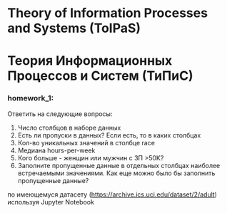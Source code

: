 # Theory of Information Processes and Systems (ToIPaS)
# Теория Информационных Процессов и Систем (ТиПиС)
  

### homework_1:
  Ответить на следующие вопросы:
  1) Число столбцов в наборе данных
  2) Есть ли пропуски в данных? Если есть, то в каких столбцах
  3) Кол-во уникальных значений в столбце race
  4) Медиана hours-per-week
  5) Кого больше - женщин или мужчин с ЗП >50K?
  6) Заполните пропущенные данные в отдельных столбцах наиболее встречаемыми значениями. Как еще можно было бы заполнить пропущенные данные?

по имеющемуся датасету (https://archive.ics.uci.edu/dataset/2/adult) используя Jupyter Notebook
